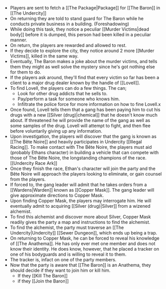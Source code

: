 - Players are sent to fetch a [[The Package|Package]] for [[The Baron]] in [[The Undercity]]
- On returning they are told to stand guard for The Baron while he conducts private business in a building. (Foreshadowing)
- While doing this task, they notice a peculiar [[Murder Victims|dead body]] before it is dumped, this person had been killed in a peculiar manner.
- On return, the players are rewarded and allowed to rest.
- If they decide to explore the city, they notice around 2 more [[Murder Victims]], killed in the same way.
- Eventually, The Baron makes a joke about the murder victims, and tells them they might as well solve the mystery since he's got nothing else for them to do.
- If the players ask around, they'll find that every victim so far has been a client to a major drug dealer known by the handle of [[Lovell]].
- To find Lovell, the players can do a few things. The can;
	- Look for other drug addicts that he sells to.
	- Pay/perform a task for someone who knows him.
	- Infiltrate the police force for more information on how to fine Lovell.x
- Once found, Lovell tells them that a gang has been paying him to cut his drugs with a new [[Silver (drug)|chemical]] that he doesn't know much about. If threatened he will provide the name of the gang as well as some samples of the drug. Lovell will attempt to fight, and then flee before voluntarily giving up any information.
- Upon investigation, the players will discover that the gang is known as [[The Bête Noire]] and heavily participates in Undercity [[Illegal Racing]]. To make contact with The Bête Noire, the players must aid (probably Ethans character) in building a vehicle that can compete with those of The Bête Noire, the longstanding champions of the race. [[Undercity Race Ark]]
- Once they finish the race, Ethan's character will join the party and the Bête Noire will approach the players looking to eliminate, or gain counsel from the players. 
- If forced to, the gang leader will admit that he takes orders from a [[Wardens|Warden]] known as [[Copper Mask]]. The gang leader will give approximate directions to Copper Mask.
- Upon finding Copper Mask, the players may interrogate him. He will eventually admit to acquiring [[Silver (drug)|Silver]] from a wizened alchemist. 
- To find this alchemist and discover more about Silver, Copper Mask readily gives the party a map and instructions to find the alchemist.
- To find the alchemist, the party must traverse an [[The Undercity|Undercity]] [[Sewer Dungeon]], which ends up being a trap.
- On returning to Copper Mask, he can be forced to reveal his knowledge of [[The Anathema]]. He has only ever met one member and does not know their identity. He does know, however, that he placed a tracker on one of his bodyguards and is willing to reveal it to them.
- The tracker is, infact on one of the party members.
- Now that the party is aware that [[The Baron]] is an Anathema, they should decide if they want to join him or kill him.
	- If they [[Kill The Baron]]
	- if they [[Join the Baron]]